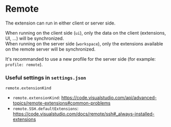 Remote
======

The extension can run in either client or server side.

When running on the client side (`ui`), only the data on the client (extensions, UI, ...) will be synchronized.<br />
When running on the server side (`workspace`), only the extensions available on the remote server will be synchronized.

It's recommanded to use a new profile for the server side (for example: `profile: remote`).

### Useful settings in `settings.json`
`remote.extensionKind`

- `remote.extensionKind`: https://code.visualstudio.com/api/advanced-topics/remote-extensions#common-problems
- `remote.SSH.defaultExtensions`: https://code.visualstudio.com/docs/remote/ssh#_always-installed-extensions
